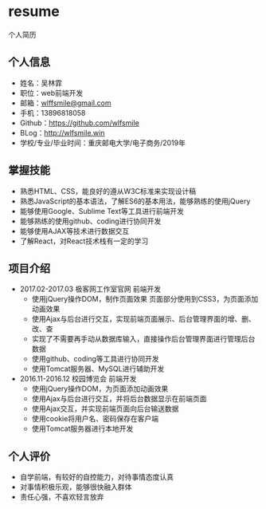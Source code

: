 # resume
个人简历
## 个人信息
- 姓名：吴林霏
- 职位：web前端开发
- 邮箱：wlffsmile@gmail.com
- 手机：13896818058
- Github：https://github.com/wlfsmile
- BLog：http://wlfsmile.win
- 学校/专业/毕业时间：重庆邮电大学/电子商务/2019年
## 掌握技能
- 熟悉HTML、CSS，能良好的遵从W3C标准来实现设计稿 
- 熟悉JavaScript的基本语法，了解ES6的基本用法，能够熟练的使用jQuery 
- 能够使用Google、Sublime Text等工具进行前端开发
- 能够熟练的使用github、coding进行协同开发
- 能够使用AJAX等技术进行数据交互 
- 了解React，对React技术栈有一定的学习
## 项目介绍
- 2017.02-2017.03  极客网工作室官网    前端开发
    - 使用jQuery操作DOM，制作页面效果 页面部分使用到CSS3，为页面添加动画效果 
    - 使用Ajax与后台进行交互，实现前端页面展示、后台管理界面的增、删、改、查 
    - 实现了不需要再手动从数据库输入，直接操作后台管理界面进行管理后台数据 
    - 使用github、coding等工具进行协同开发 
    - 使用Tomcat服务器、MySQL进行辅助开发
- 2016.11-2016.12  校园博览会           前端开发
    - 使用jQuery操作DOM，为页面添加动画效果 
    - 使用Ajax与后台进行交互，并将后台数据显示在前端页面  
    - 使用Ajax交互，并实现前端页面向后台输送数据 
    - 使用cookie将用户名、密码保存在客户端 
    - 使用Tomcat服务器进行本地开发
## 个人评价
- 自学前端，有较好的自控能力，对待事情态度认真 
- 对事情积极乐观，能够很快融入群体 
- 责任心强，不喜欢轻言放弃